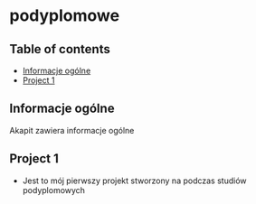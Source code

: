 # podyplomowe
## Table of contents
* [Informacje ogólne](#Informacje-ogólne)
* [Project 1](#Project-1)


## Informacje ogólne
Akapit zawiera informacje ogólne

## Project 1
* Jest to mój pierwszy projekt stworzony na podczas studiów podyplomowych
